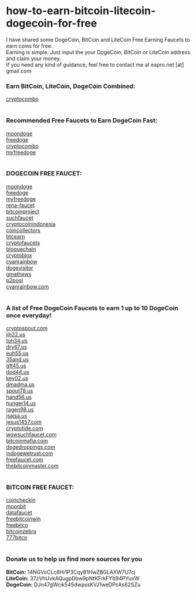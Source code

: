 how-to-earn-bitcoin-litecoin-dogecoin-for-free
==============================================

I have shared some DogeCoin, BitCoin and LiteCoin Free Earning Faucets to earn coins for free.<br>
Earning is simple. Just input the your DogeCoin, BitCoin or LiteCoin address and claim your money.<br>
If you need any kind of guidance, feel free to contact me at eapro.net [at] gmail.com<br>

<h3>Earn BitCoin, LiteCoin, DogeCoin Combined:</h3>
<a href="http://www.cryptocombo.com/?a=2907 EVERY HOUR">cryptocombo</a><br><br>

<h3>Recommended Free Faucets to Earn DogeCoin Fast:</h3>
<a href="http://moondoge.co.in/?ref=32d2e46d5e50">moondoge</a><br>
<a href="http://freedoge.co.in/?r=98513">freedoge</a><br>
<a href="http://www.cryptocombo.com/?a=2907">cryptocombo</a><br>
<a href="http://myfreedoge.com/?r=11828">myfreedoge</a><br><br>

<h3>DOGECOIN FREE FAUCET:</h3>
<a href="http://moondoge.co.in/?ref=32d2e46d5e50 EVERY 5 MINUTE">moondoge</a><br>
<a href="http://freedoge.co.in/?r=98513 EVERY HOUR">freedoge</a><br>
<a href="http://myfreedoge.com/?r=11828">myfreedoge</a><br>
<a href="http://doge.rena-faucet.com/index.php?id=28966 EVERY HOUR">rena-faucet</a><br>
<a href="http://wow.bitcoinproject.net/ EVERY HOUR">bitcoinproject</a><br>
<a href="http://suchfaucet.nf-soft.cz/index.php EVERY HOUR">suchfaucet</a><br>
<a href="http://cryptocoinindonesia.org/doge/faucet/?r=DHYvPfQkPpsr7U3oszKUNzWGqFAV3oDd3k">cryptocoinindonesia</a><br>
<a href="http://dogecoins.coincollectors.info/?id=1550">coincollectors</a><br>
<a href="http://doge.btcearn.ml/?r=DHYvPfQkPpsr7U3oszKUNzWGqFAV3oDd3k">btcearn</a><br>
<a href="http://www.cryptofaucets.co/dogecoin?r=DJn47gWcik545dwpssKVJ1weDPcAs62SZu">cryptofaucets</a><br>
<a href="http://doge.bloquechain.com/?r=DJn47gWcik545dwpssKVJ1weDPcAs62SZu">bloquechain</a><br>
<a href="http://www.cryptoblox.com/faucets/DogeCoin/?r=DJn47gWcik545dwpssKVJ1weDPcAs62SZu">cryptoblox</a><br>
<a href="http://www.cyanrainbow.com/?id=364393">cyanrainbow</a><br>
<a href="http://www.dogevisitor.tk/?r=6080">dogevisitor</a><br>
<a href="http://doge.gmathews.com">gmathews</a><br>
<a href="http://dogecoin-p2pool.com:8080/">p2pool</a><br>
<a href="http://www.cyanrainbow.com/?id=362999">cyanrainbow.com</a><br><br>

<h3>A list of Free DogeCoin Faucets to earn 1 up to 10 DogeCoin once everyday!</h3>
<a href="http://cryptospout.com/faucet.php?coin=DOGE&id=1270">cryptospout.com</a><br>
<a href="http://jih22.us/faucet.php?coin=DOGE">jih22.us</a><br>
<a href="http://toh34.us/faucet.php?coin=DOGE">toh34.us</a><br>
<a href="http://dry67.us/faucet.php?coin=DOGE">dry67.us</a><br>
<a href="http://euh55.us/faucet.php?coin=DOGE">euh55.us</a><br>
<a href="http://35and.us/faucet.php?coin=DOGE">35and.us</a><br>
<a href="http://gft45.us/faucet.php?coin=DOGE">gft45.us</a><br>
<a href="http://dod44.us/faucet.php?coin=DOGE">dod44.us</a><br>
<a href="http://key02.us/faucet.php?coin=DOGE">key02.us</a><br>
<a href="http://dmadma.us/faucet.php?coin=DOGE">dmadma.us</a><br>
<a href="http://spout78.us/faucet.php?coin=DOGE">spout78.us</a><br>
<a href="http://hand56.us/faucet.php?coin=DOGE">hand56.us</a><br>
<a href="http://hunger14.us/faucet.php?coin=DOGE">hunger14.us</a><br>
<a href="http://ragen98.us/faucet.php?coin=DOGE">ragen98.us</a><br>
<a href="http://jsajsa.us/faucet.php?coin=DOGE">jsajsa.us</a><br>
<a href="http://jesus1457.com/faucet.php?coin=DOGE">jesus1457.com</a><br>
<a href="http://cryptotide.com/faucet.php?coin=DOGE">cryptotide.com</a><br>
<a href="http://wowsuchfaucet.com.ar/">wowsuchfaucet.com</a><br>
<a href="http://bitcoinmafia.com/bitcoin-mafias-free-dogecoin-faucet/">bitcoinmafia.com</a><br>
<a href="http://dogedroppings.com/">dogedroppings.com</a><br>
<a href="http://indogewetrust.com/">indogewetrust.com</a><br>
<a href="http://doge.freefaucet.com.ar/">freefaucet.com</a><br>
<a href="http://www.thebitcoinmaster.com/dogecoin/">thebitcoinmaster.com</a><br><br>


<h3>BITCOIN FREE FAUCET:</h3>
<a href="http://coincheckin.com/?r=98de7a3ffa EVERY 5 MINUTE">coincheckin</a><br>
<a href="http://moonbit.co.in/?ref=66433a0a9954 EVERY 5 MINUTE">moonbit</a><br>
<a href="https://datafaucet.info/?id=632467 EVERY HOUR">datafaucet</a><br>
<a href="http://freebitcoinwin.com/?r=57614 EVERY HOUR">freebitcoinwin</a><br>
<a href="http://freebitco.in/?r=839239 EVERY HOUR">freebitco</a><br>
<a href="http://faucet.bitcoinzebra.com/?ref=e201e394059e EVERY HOUR">bitcoinzebra</a><br>
<a href="https://777bitco.in/?Referrer=62703 EVERY HOUR">777bitco</a><br><br>


<h3>Donate us to help us find more sources for you</h3>
<b>BitCoin:</b> 14NGVoCLc6Hi1P3CqyB1HwZBGLAXW7U7cj<br>
<b>LiteCoin:</b> 37zVhUvkAQugpDbw9pNtKFrkFYb94PYuxW<br>
<b>DogeCoin:</b> DJn47gWcik545dwpssKVJ1weDPcAs62SZu

